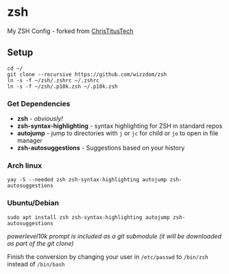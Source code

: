 # zsh

My ZSH Config - forked from [ChrisTitusTech](https://github.com/ChrisTitusTech/zsh)

## Setup

```
cd ~/
git clone --recursive https://github.com/wizzdom/zsh
ln -s -f ~/zsh/.zshrc ~/.zshrc
ln -s -f ~/zsh/.p10k.zsh ~/.p10k.zsh
```

### Get Dependencies

- **zsh** - _obviously!_
- **zsh-syntax-highlighting** - syntax highlighting for ZSH in standard repos
- **autojump** - jump to directories with `j` or `jc` for child or `jo` to open in file manager
- **zsh-autosuggestions** - Suggestions based on your history

### Arch linux
```
yay -S --needed zsh zsh-syntax-highlighting autojump zsh-autosuggestions
```
### Ubuntu/Debian
```
sudo apt install zsh zsh-syntax-highlighting autojump zsh-autosuggestions
```
_powerlevel10k prompt is included as a git submodule (it will be downloaded as part of the git clone)_

Finish the conversion by changing your user in `/etc/passwd` to `/bin/zsh` instead of `/bin/bash`
